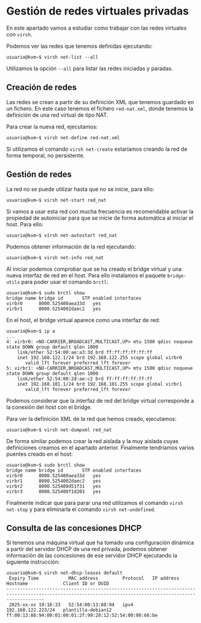 # Gestión de redes virtuales privadas

En este apartado vamos  a estudiar como trabajar con las redes virtuales con `virsh`.

Podemos ver las redes que tenemos definidas ejecutando:

```
usuario@kvm~$ virsh net-list --all
```

Utilizamos la opción `--all` para listar las redes iniciadas y paradas.

## Creación de redes

Las redes se crean a partir de su definición XML que tenemos guardado en un fichero. En este caso tenemos el fichero `red-nat.xml`, donde tenemos la definición de una red virtual de tipo NAT.

Para crear la nueva red, ejecutamos:

```
usuario@kvm~$ virsh net-define red-nat.xml
```

Si utilizamos el comando `virsh net-create` estaríamos creando la red de forma temporal, no persistente.

## Gestión de redes

La red no se puede utilizar hasta que no se inicie, para ello:

```
usuario@kvm~$ virsh net-start red_nat
```

Si vamos a usar esta red con mucha frecuencia es recomendable activar la propiedad de autoiniciar para que se inicie de forma automática al iniciar el host. Para ello:

```
usuario@kvm~$ virsh net-autostart red_nat
```

Podemos obtener información de la red ejecutando:

```
usuario@kvm~$ virsh net-info red_nat
```

Al iniciar podemos comprobar que se ha creado el bridge virtual y una nueva interfaz de red en el host. Para ello instalamos el paquete `bridge-utils` para poder usar el comando `brctl`:

```
usuario@kvm~$ sudo brctl show
bridge name	bridge id		STP enabled	interfaces
virbr0		8000.525400aea33d	yes		
virbr1		8000.5254002daec2	yes	
```

En el host, el bridge virtual aparece como una interfaz de red:

```
usuario@kvm~$ ip a
...
4: virbr0: <NO-CARRIER,BROADCAST,MULTICAST,UP> mtu 1500 qdisc noqueue state DOWN group default qlen 1000
    link/ether 52:54:00:ae:a3:3d brd ff:ff:ff:ff:ff:ff
    inet 192.168.122.1/24 brd 192.168.122.255 scope global virbr0
       valid_lft forever preferred_lft forever
5: virbr1: <NO-CARRIER,BROADCAST,MULTICAST,UP> mtu 1500 qdisc noqueue state DOWN group default qlen 1000
    link/ether 52:54:00:2d:ae:c2 brd ff:ff:ff:ff:ff:ff
    inet 192.168.101.1/24 brd 192.168.101.255 scope global virbr1
       valid_lft forever preferred_lft forever
```

Podemos considerar que la interfaz de red del bridge virtual corresponde a la conexión del host con el bridge.

Para ver la definición XML de la red que hemos creado, ejecutamos:

```
usuario@kvm~$ virsh net-dumpxml red_nat
```

De forma similar podemos crear la red aislada y la muy aislada cuyas definiciones creamos en el apartado anterior. Finalmente tendríamos varios puentes creado en el host:
```
usuario@kvm~$ sudo brctl show
bridge name	bridge id		STP enabled	interfaces
virbr0		8000.525400aea33d	yes		
virbr1		8000.5254002daec2	yes		
virbr2		8000.525400d51f31	yes
virbr3		8000.525400f1d203	yes
```

Finalmente indicar que para parar una red utilizamos el comando `virsh net-stop` y para eliminarla el comando `virsh net-undefined`.

## Consulta de las concesiones DHCP

Si tenemos una máquina virtual que ha tomado una configuración dinámica a partir del servidor DHCP de una red privada, podemos obtener información de las concesiones de ese servidor DHCP ejecutando la siguiente instrucción:

```
usuario@kvm~$ virsh net-dhcp-leases default
 Expiry Time           MAC address         Protocol   IP address           Hostname             Client ID or DUID
----------------------------------------------------------------------------------------------------------------------------------------------------------
 2025-xx-xx 19:16:33   52:54:00:13:88:94   ipv4       192.168.122.223/24   plantilla-debian12   ff:00:13:88:94:00:01:00:01:2f:99:28:12:52:54:00:00:66:be
```

